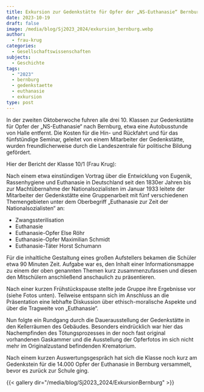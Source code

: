 ```yaml
---
title: Exkursion zur Gedenkstätte für Opfer der „NS-Euthanasie“ Bernburg
date: 2023-10-19
draft: false
image: /media/blog/Sj2023_2024/exkursion_bernburg.webp
author:
  - frau-krug
categories:
  - Gesellschaftswissenschaften
subjects:
  - Geschichte
tags:
  - "2023"
  - bernburg
  - gedenkstaette
  - euthanasie
  - exkursion
type: post
---
```

In der zweiten Oktoberwoche fuhren alle drei 10. Klassen zur Gedenkstätte für Opfer der „NS-Euthanasie“ nach Bernburg, etwa eine Autobusstunde von Halle entfernt. Die Kosten für die Hin- und Rückfahrt und für das fünfstündige Seminar, geleitet von einem Mitarbeiter der Gedenkstätte, wurden freundlicherweise durch die Landeszentrale für politische Bildung gefördert.

Hier der Bericht der Klasse 10/1 (Frau Krug):

Nach einem etwa einstündigen Vortrag über die Entwicklung von Eugenik, Rassenhygiene und Euthanasie in Deutschland seit den 1830er Jahren bis zur Machtübernahme der Nationalsozialisten im Januar 1933 leitete der Mitarbeiter der Gedenkstätte eine Gruppenarbeit mit fünf verschiedenen Themengebieten unter dem Oberbegriff „Euthanasie zur Zeit der Nationalsozialisten“ an:

- Zwangssterilisation
- Euthanasie
- Euthanasie-Opfer Else Röhr
- Euthanasie-Opfer Maximilian Schmidt
- Euthanasie-Täter Horst Schumann

Für die inhaltliche Gestaltung eines großen Aufstellers bekamen die Schüler etwa 90 Minuten Zeit. Aufgabe war es, den Inhalt einer Informationsmappe zu einem der oben genannten Themen kurz zusammenzufassen und diesen den Mitschülern anschließend anschaulich zu präsentieren. 

Nach einer kurzen Frühstückspause stellte jede Gruppe ihre Ergebnisse vor (siehe Fotos unten). Teilweise entspann sich im Anschluss an die Präsentation eine lebhafte Diskussion über ethisch-moralische Aspekte und über die Tragweite von „Euthanasie“.

Nun folgte ein Rundgang durch die Dauerausstellung der Gedenkstätte in den Kellerräumen des Gebäudes. Besonders eindrücklich war hier das Nachempfinden des Tötungsprozesses in der noch fast original vorhandenen Gaskammer und die Ausstellung der Opferfotos im sich nicht mehr im Originalzustand befindenden Krematorium. 

Nach einem kurzen Auswertungsgespräch hat sich die Klasse noch kurz am Gedenkstein für die 14.000 Opfer der Euthanasie in Bernburg versammelt, bevor es zurück zur Schule ging.



{{< gallery dir="/media/blog/Sj2023_2024/ExkursionBernburg" >}}


